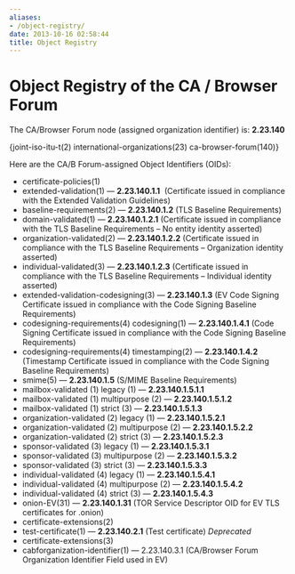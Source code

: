 ```yaml
---
aliases:
- /object-registry/
date: 2013-10-16 02:58:44
title: Object Registry
---
```


# Object Registry of the CA / Browser Forum

The CA/Browser Forum node (assigned organization identifier) is: **2.23.140**

{joint-iso-itu-t(2) international-organizations(23) ca-browser-forum(140)}

Here are the CA/B Forum-assigned Object Identifiers (OIDs):

- certificate-policies(1)
- extended-validation(1) — **2.23.140.1.1**  (Certificate issued in compliance with the Extended Validation Guidelines)
- baseline-requirements(2) — **2.23.140.1.2** (TLS Baseline Requirements)
- domain-validated(1) — **2.23.140.1.2.1** (Certificate issued in compliance with the TLS Baseline Requirements – No entity identity asserted)
- organization-validated(2) — **2.23.140.1.2.2** (Certificate issued in compliance with the TLS Baseline Requirements – Organization identity asserted)
- individual-validated(3) — **2.23.140.1.2.3** (Certificate issued in compliance with the TLS Baseline Requirements – Individual identity asserted)
- extended-validation-codesigning(3) — **2.23.140.1.3** (EV Code Signing Certificate issued in compliance with the Code Signing Baseline Requirements)
- codesigning-requirements(4) codesigning(1) — **2.23.140.1.4.1** (Code Signing Certificate issued in compliance with the Code Signing Baseline Requirements)
- codesigning-requirements(4) timestamping(2) — **2.23.140.1.4.2** (Timestamp Certificate issued in compliance with the Code Signing Baseline Requirements)
- smime(5) — **2.23.140.1.5** (S/MIME Baseline Requirements)
- mailbox-validated (1) legacy (1) — **2.23.140.1.5.1.1**
- mailbox-validated (1) multipurpose (2) — **2.23.140.1.5.1.2**
- mailbox-validated (1) strict (3) — **2.23.140.1.5.1.3**
- organization-validated (2) legacy (1) — **2.23.140.1.5.2.1**
- organization-validated (2) multipurpose (2) — **2.23.140.1.5.2.2**
- organization-validated (2) strict (3) — **2.23.140.1.5.2.3**
- sponsor-validated (3) legacy (1) — **2.23.140.1.5.3.1**
- sponsor-validated (3) multipurpose (2) — **2.23.140.1.5.3.2**
- sponsor-validated (3) strict (3) — **2.23.140.1.5.3.3**
- individual-validated (4) legacy (1) — **2.23.140.1.5.4.1**
- individual-validated (4) multipurpose (2) — **2.23.140.1.5.4.2**
- individual-validated (4) strict (3) — **2.23.140.1.5.4.3**
- onion-EV(31) — **2.23.140.1.31** (TOR Service Descriptor OID for EV TLS certificates for .onion)
- certificate-extensions(2)
- test-certificate(1) — **2.23.140.2.1** (Test certificate) _Deprecated_
- certificate-extensions(3)
- cabforganization-identifier(1) — 2.23.140.3.1 (CA/Browser Forum Organization Identifier Field used in EV)